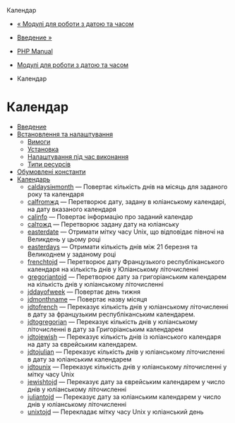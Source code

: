 Календар

-   [« Модулі для роботи з датою та часом](refs.calendar.html)
    
-   [Введение »](intro.calendar.html)
    
-   [PHP Manual](index.html)
    
-   [Модулі для роботи з датою та часом](refs.calendar.html)
    
-   Календар
    

# Календар

-   [Введение](intro.calendar.html)
-   [Встановлення та налаштування](calendar.setup.html)
    -   [Вимоги](calendar.requirements.html)
    -   [Установка](calendar.installation.html)
    -   [Налаштування під час виконання](calendar.configuration.html)
    -   [Типи ресурсів](calendar.resources.html)
-   [Обумовлені константи](calendar.constants.html)
-   [Календарь](ref.calendar.html)
    -   [caldaysінmonth](function.cal-days-in-month.html) — Повертає кількість днів на місяць для заданого року та календаря
    -   [calfromжд](function.cal-from-jd.html) — Перетворює дату, задану в юліанському календарі, на дату вказаного календаря
    -   [calinfo](function.cal-info.html) — Повертає інформацію про заданий календар
    -   [calтожд](function.cal-to-jd.html) — Перетворює задану дату на юліанську
    -   [easterdate](function.easter-date.html) — Отримати мітку часу Unix, що відповідає півночі на Великдень у цьому році
    -   [easterdays](function.easter-days.html) — Отримати кількість днів між 21 березня та Великоднем у заданому році
    -   [frenchtojd](function.frenchtojd.html) — Перетворює дату Французького республіканського календаря на кількість днів у Юліанському літочисленні
    -   [gregoriantojd](function.gregoriantojd.html) — Перетворює дату за григоріанським календарем на кількість днів у юліанському літочисленні
    -   [jddayofweek](function.jddayofweek.html) — Повертає день тижня
    -   [jdmonthname](function.jdmonthname.html) — Повертає назву місяця
    -   [jdtofrench](function.jdtofrench.html) — Переказує кількість днів у юліанському літочисленні в дату за французьким республіканським календарем.
    -   [jdtogregorian](function.jdtogregorian.html) — Переказує кількість днів у юліанському літочисленні в дату за Григоріанським календарем
    -   [jdtojewish](function.jdtojewish.html) — Переказує кількість днів із юліанського календаря на дату за єврейським календарем.
    -   [jdtojulian](function.jdtojulian.html) — Переказує кількість днів у юліанському літочисленні в дату за юліанським календарем
    -   [jdtounix](function.jdtounix.html) — Переказує кількість днів у юліанському літочисленні у мітку часу Unix
    -   [jewishtojd](function.jewishtojd.html) — Переказує дату за єврейським календарем у число днів у юліанському літочисленні
    -   [juliantojd](function.juliantojd.html) — Переказує дату за юліанським календарем у число днів у юліанському літочисленні
    -   [unixtojd](function.unixtojd.html) — Перекладає мітку часу Unix у юліанський день